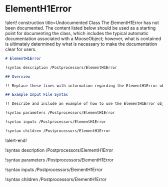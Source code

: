 # ElementH1Error

!alert! construction title=Undocumented Class
The ElementH1Error has not been documented. The content listed below should be used as a starting point for
documenting the class, which includes the typical automatic documentation associated with a
MooseObject; however, what is contained is ultimately determined by what is necessary to make the
documentation clear for users.

```markdown
# ElementH1Error

!syntax description /Postprocessors/ElementH1Error

## Overview

!! Replace these lines with information regarding the ElementH1Error object.

## Example Input File Syntax

!! Describe and include an example of how to use the ElementH1Error object.

!syntax parameters /Postprocessors/ElementH1Error

!syntax inputs /Postprocessors/ElementH1Error

!syntax children /Postprocessors/ElementH1Error
```
!alert-end!

!syntax description /Postprocessors/ElementH1Error

!syntax parameters /Postprocessors/ElementH1Error

!syntax inputs /Postprocessors/ElementH1Error

!syntax children /Postprocessors/ElementH1Error
